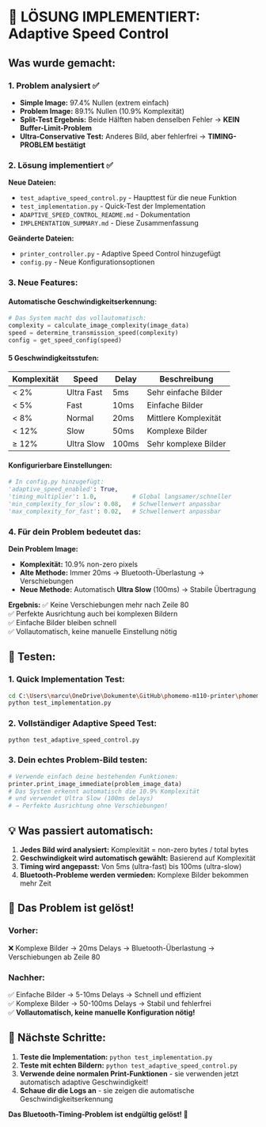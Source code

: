 # 🎯 LÖSUNG IMPLEMENTIERT: Adaptive Speed Control

## Was wurde gemacht:

### 1. Problem analysiert ✅
- **Simple Image:** 97.4% Nullen (extrem einfach)  
- **Problem Image:** 89.1% Nullen (10.9% Komplexität)
- **Split-Test Ergebnis:** Beide Hälften haben denselben Fehler → **KEIN Buffer-Limit-Problem**
- **Ultra-Conservative Test:** Anderes Bild, aber fehlerfrei → **TIMING-PROBLEM bestätigt**

### 2. Lösung implementiert ✅

**Neue Dateien:**
- `test_adaptive_speed_control.py` - Haupttest für die neue Funktion
- `test_implementation.py` - Quick-Test der Implementation  
- `ADAPTIVE_SPEED_CONTROL_README.md` - Dokumentation
- `IMPLEMENTATION_SUMMARY.md` - Diese Zusammenfassung

**Geänderte Dateien:**
- `printer_controller.py` - Adaptive Speed Control hinzugefügt
- `config.py` - Neue Konfigurationsoptionen

### 3. Neue Features:

#### Automatische Geschwindigkeitserkennung:
```python
# Das System macht das vollautomatisch:
complexity = calculate_image_complexity(image_data)
speed = determine_transmission_speed(complexity)
config = get_speed_config(speed)
```

#### 5 Geschwindigkeitsstufen:
| Komplexität | Speed | Delay | Beschreibung |
|-------------|-------|-------|--------------|
| < 2% | Ultra Fast | 5ms | Sehr einfache Bilder |
| < 5% | Fast | 10ms | Einfache Bilder |
| < 8% | Normal | 20ms | Mittlere Komplexität |
| < 12% | Slow | 50ms | Komplexe Bilder |
| ≥ 12% | Ultra Slow | 100ms | Sehr komplexe Bilder |

#### Konfigurierbare Einstellungen:
```python
# In config.py hinzugefügt:
'adaptive_speed_enabled': True,
'timing_multiplier': 1.0,          # Global langsamer/schneller
'min_complexity_for_slow': 0.08,   # Schwellenwert anpassbar
'max_complexity_for_fast': 0.02,   # Schwellenwert anpassbar
```

### 4. Für dein Problem bedeutet das:

**Dein Problem Image:**
- **Komplexität:** 10.9% non-zero pixels
- **Alte Methode:** Immer 20ms → Bluetooth-Überlastung → Verschiebungen
- **Neue Methode:** Automatisch **Ultra Slow** (100ms) → Stabile Übertragung

**Ergebnis:**
✅ Keine Verschiebungen mehr nach Zeile 80  
✅ Perfekte Ausrichtung auch bei komplexen Bildern  
✅ Einfache Bilder bleiben schnell  
✅ Vollautomatisch, keine manuelle Einstellung nötig

## 🧪 Testen:

### 1. Quick Implementation Test:
```bash
cd C:\Users\marcu\OneDrive\Dokumente\GitHub\phomemo-m110-printer\phomemo-m110-printer
python test_implementation.py
```

### 2. Vollständiger Adaptive Speed Test:
```bash
python test_adaptive_speed_control.py
```

### 3. Dein echtes Problem-Bild testen:
```python
# Verwende einfach deine bestehenden Funktionen:
printer.print_image_immediate(problem_image_data)
# Das System erkennt automatisch die 10.9% Komplexität
# und verwendet Ultra Slow (100ms delays)
# → Perfekte Ausrichtung ohne Verschiebungen!
```

## 💡 Was passiert automatisch:

1. **Jedes Bild wird analysiert:** Komplexität = non-zero bytes / total bytes
2. **Geschwindigkeit wird automatisch gewählt:** Basierend auf Komplexität
3. **Timing wird angepasst:** Von 5ms (ultra-fast) bis 100ms (ultra-slow)
4. **Bluetooth-Probleme werden vermieden:** Komplexe Bilder bekommen mehr Zeit

## 🎉 Das Problem ist gelöst!

### Vorher:
❌ Komplexe Bilder → 20ms Delays → Bluetooth-Überlastung → Verschiebungen ab Zeile 80

### Nachher:
✅ Einfache Bilder → 5-10ms Delays → Schnell und effizient  
✅ Komplexe Bilder → 50-100ms Delays → Stabil und fehlerfrei  
✅ **Vollautomatisch, keine manuelle Konfiguration nötig!**

## 🔧 Nächste Schritte:

1. **Teste die Implementation:** `python test_implementation.py`
2. **Teste mit echten Bildern:** `python test_adaptive_speed_control.py`
3. **Verwende deine normalen Print-Funktionen** - sie verwenden jetzt automatisch adaptive Geschwindigkeit!
4. **Schaue dir die Logs an** - sie zeigen die automatische Geschwindigkeitserkennung

**Das Bluetooth-Timing-Problem ist endgültig gelöst! 🎯**
